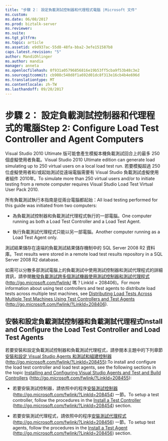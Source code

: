 ```yaml
---
title: "步驟 2： 設定負載測試控制器和代理程式電腦 |Microsoft 文件"
ms.custom: 
ms.date: 06/08/2017
ms.prod: biztalk-server
ms.reviewer: 
ms.suite: 
ms.tgt_pltfrm: 
ms.topic: article
ms.assetid: e9d937ac-55d8-48fa-bba2-3efe151587b8
caps.latest.revision: "5"
author: MandiOhlinger
ms.author: mandia
manager: anneta
ms.openlocfilehash: 0f931a05796856816e19b53ff5cba9f53b48c3e2
ms.sourcegitcommit: cb908c540d8f1a692d01dc8f313e16cb4b4e696d
ms.translationtype: MT
ms.contentlocale: zh-TW
ms.lasthandoff: 09/20/2017
---
```

# <a name="step-2-configure-load-test-controller-and-agent-computers"></a><span data-ttu-id="c0820-102">步驟 2： 設定負載測試控制器和代理程式的電腦</span><span class="sxs-lookup"><span data-stu-id="c0820-102">Step 2: Configure Load Test Controller and Agent Computers</span></span>
<span data-ttu-id="c0820-103">Visual Studio 2010 Ultimate 版可能會產生模擬本機負載測試回合上的最多 250 個虛擬使用者負載。</span><span class="sxs-lookup"><span data-stu-id="c0820-103">Visual Studio 2010 Ultimate edition can generate load simulating up to 250 virtual users on a local load test run.</span></span> <span data-ttu-id="c0820-104">若要模擬超過 250 位虛擬使用者和/或起始測試從遠端電腦需要有 Visual Studio 負載測試虛擬使用者組件 2010年。</span><span class="sxs-lookup"><span data-stu-id="c0820-104">To simulate more than 250 virtual users and/or to initiate testing from a remote computer requires Visual Studio Load Test Virtual User Pack 2010.</span></span>  
  
 <span data-ttu-id="c0820-105">所有負載測試執行本指南是從兩台電腦都起始：</span><span class="sxs-lookup"><span data-stu-id="c0820-105">All load testing performed for this guide was initiated from two computers:</span></span>  
  
-   <span data-ttu-id="c0820-106">為負載測試控制器和負載測試代理程式執行的一部電腦。</span><span class="sxs-lookup"><span data-stu-id="c0820-106">One computer running as both a Load Test Controller and a Load Test Agent.</span></span>  
  
-   <span data-ttu-id="c0820-107">執行負載測試代理程式只能以另一部電腦。</span><span class="sxs-lookup"><span data-stu-id="c0820-107">Another computer running as a Load Test Agent only.</span></span>  
  
 <span data-ttu-id="c0820-108">測試結果儲存在遠端的負載測試結果儲存機制中的 SQL Server 2008 R2 資料庫。</span><span class="sxs-lookup"><span data-stu-id="c0820-108">Test results were stored in a remote load test results repository in a SQL Server 2008 R2 database.</span></span>  
  
 <span data-ttu-id="c0820-109">如需可以分散多部測試電腦上的負載測試中使用測試控制器和測試代理程式的詳細資訊，請參閱[散發負載測試跨多個測試機器使用測試控制器和測試代理程式](http://go.microsoft.com/fwlink/?LinkId=208406)(http://go.microsoft.com/fwlink/ 嗎？LinkId = 208406)。</span><span class="sxs-lookup"><span data-stu-id="c0820-109">For more information about using test controllers and test agents to distribute load tests across multiple test machines, see [Distributing Load Tests Across Multiple Test Machines Using Test Controllers and Test Agents](http://go.microsoft.com/fwlink/?LinkId=208406) (http://go.microsoft.com/fwlink/?LinkId=208406).</span></span>  
  
## <a name="install-and-configure-the-load-test-controller-and-load-test-agents"></a><span data-ttu-id="c0820-110">安裝和設定負載測試控制器和負載測試代理程式</span><span class="sxs-lookup"><span data-stu-id="c0820-110">Install and Configure the Load Test Controller and Load Test Agents</span></span>  
 <span data-ttu-id="c0820-111">若要安裝和設定負載測試控制器和負載測試代理程式，請參閱本主題中的下列章節[安裝和設定 Visual Studio Agents 和測試和組建控制器](http://go.microsoft.com/fwlink/?LinkId=208455)(http://go.microsoft.com/fwlink/?LinkId=208455):</span><span class="sxs-lookup"><span data-stu-id="c0820-111">To install and configure the load test controller and load test agents, see the following sections in the topic [Installing and Configuring Visual Studio Agents and Test and Build Controllers](http://go.microsoft.com/fwlink/?LinkId=208455) (http://go.microsoft.com/fwlink/?LinkId=208455):</span></span>  
  
-   <span data-ttu-id="c0820-112">若要安裝測試控制器，請依照中的程序[安裝測試控制器](http://go.microsoft.com/fwlink/?LinkId=208454)(http://go.microsoft.com/fwlink/?LinkId=208454) 一節。</span><span class="sxs-lookup"><span data-stu-id="c0820-112">To setup a test controller, follow the procedures in the [Install a Test Controller](http://go.microsoft.com/fwlink/?LinkId=208454) (http://go.microsoft.com/fwlink/?LinkId=208454) section.</span></span>  
  
-   <span data-ttu-id="c0820-113">若要安裝測試代理程式，請依照中的程序[安裝測試代理程式](http://go.microsoft.com/fwlink/?LinkId=208456)(http://go.microsoft.com/fwlink/?LinkId=208456) 一節。</span><span class="sxs-lookup"><span data-stu-id="c0820-113">To setup test agents, follow the procedures in the [Install a Test Agent](http://go.microsoft.com/fwlink/?LinkId=208456) (http://go.microsoft.com/fwlink/?LinkId=208456) section.</span></span>